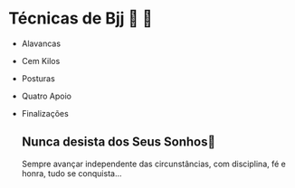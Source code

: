 # Técnicas de Bjj​ :kimono: :facepunch:

- Alavancas

- Cem Kilos

- Posturas

- Quatro Apoio

- Finalizações

  ## Nunca desista dos Seus Sonhos:1st_place_medal:

  Sempre avançar independente das circunstâncias, com disciplina, fé e honra, tudo se conquista...

  

  